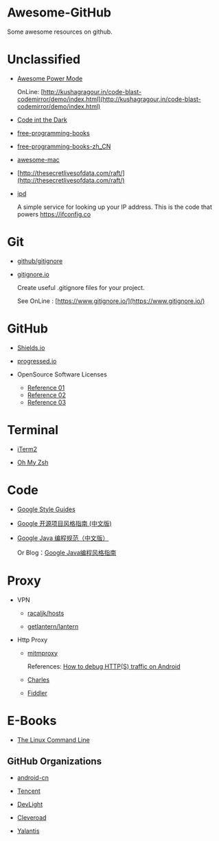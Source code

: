 # Awesome-GitHub

Some awesome resources on github.

# Unclassified

- [Awesome Power Mode](https://github.com/codeinthedark/awesome-power-mode)

  OnLine: [http://kushagragour.in/code-blast-codemirror/demo/index.html](http://kushagragour.in/code-blast-codemirror/demo/index.html)
  
- [Code int the Dark](https://github.com/codeinthedark/codeinthedark.github.io)

- [free-programming-books](https://github.com/EbookFoundation/free-programming-books)

- [free-programming-books-zh_CN](https://github.com/justjavac/free-programming-books-zh_CN)

- [awesome-mac](https://github.com/jaywcjlove/awesome-mac)

- [http://thesecretlivesofdata.com/raft/](http://thesecretlivesofdata.com/raft/)

- [ipd](https://github.com/mpolden/ipd)

  A simple service for looking up your IP address. This is the code that powers https://ifconfig.co

# Git

- [github/gitignore](https://github.com/github/gitignore)

- [gitignore.io](https://github.com/joeblau/gitignore.io)
  
  Create useful .gitignore files for your project.
  
  See OnLine : [https://www.gitignore.io/](https://www.gitignore.io/)

# GitHub

- [Shields.io](https://shields.io/)

- [progressed.io](https://github.com/fehmicansaglam/progressed.io)

- OpenSource Software Licenses
  - [Reference 01](http://blog.csdn.net/wadefelix/article/details/6384317)
  - [Reference 02](http://www.jianshu.com/p/cceeafb019ed)
  - [Reference 03](https://www.zhihu.com/question/28292322)

# Terminal

- [iTerm2](https://github.com/gnachman/iTerm2)

- [Oh My Zsh](https://github.com/robbyrussell/oh-my-zsh)

# Code

- [Google Style Guides](http://google.github.io/styleguide/)

- [Google 开源项目风格指南 (中文版)](http://zh-google-styleguide.readthedocs.io/en/latest/)

- [Google Java 编程规范（中文版）](https://www.gitbook.com/book/jervyshi/google-java-styleguide-zh/details)

  Or Blog：[Google Java编程风格指南](http://www.hawstein.com/posts/google-java-style.html)

# Proxy

- VPN

  - [racaljk/hosts](https://github.com/racaljk/hosts)

  - [getlantern/lantern](https://github.com/getlantern/lantern)
  
- Http Proxy

  - [mitmproxy](https://mitmproxy.org/)
  
    References: [How to debug HTTP(S) traffic on Android](https://medium.com/@rotxed/how-to-debug-http-s-traffic-on-android-7fbe5d2a34#.g8qv0t93t)
  
  - [Charles](https://www.charlesproxy.com/)
  
  - [Fiddler](http://www.telerik.com/fiddler)

# E-Books

- [The Linux Command Line](http://billie66.github.io/TLCL)
 

## GitHub Organizations

- [android-cn](https://github.com/android-cn)

- [Tencent](https://github.com/Tencent)

- [DevLight](https://github.com/DevLight-Mobile-Agency)

- [Cleveroad](https://github.com/Cleveroad)

- [Yalantis](https://github.com/Yalantis)
